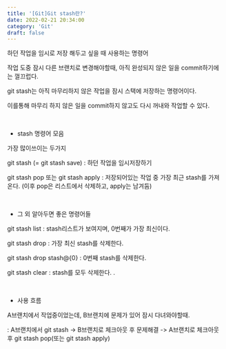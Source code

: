 ```yaml
---
title: '[Git]Git stash란?'
date: 2022-02-21 20:34:00
category: 'Git'
draft: false
---
```


하던 작업을 임시로 저장 해두고 싶을 때 사용하는 명령어   

작업 도중 잠시 다른 브랜치로 변경해야할때, 아직 완성되지 않은 일을 commit하기에는 껄끄럽다.   

git stash는 아직 마무리하지 않은 작업을 잠시 스택에 저장하는 명령어이다.   

이를통해 마무리 하지 않은 일을 commit하지 않고도 다시 꺼내와 작업할 수 있다.   

​

- stash 명령어 모음

가장 많이쓰이는 두가지   

git stash (= git stash save) : 하던 작업을 임시저장하기   

git stash pop 또는 git stash apply : 저장되어있는 작업 중 가장 최근 stash를 가져온다. (이후 pop은 리스트에서 삭제하고, apply는 남겨둠)   

​

- 그 외 알아두면 좋은 명령어들

git stash list : stash리스트가 보여지며, 0번째가 가장 최신이다.   

git stash drop : 가장 최신 stash를 삭제한다.   

git stash drop stash@{0} : 0번째 stash를 삭제한다.   

git stash clear : stash를 모두 삭제한다.   .

​

- 사용 흐름

A브랜치에서 작업중이었는데, B브랜치에 문제가 있어 잠시 다녀와야할때.   

: A브랜치에서 git stash -> B브랜치로 체크아웃 후 문제해결 -> A브랜치로 체크아웃 후 git stash pop(또는 git stash apply)   